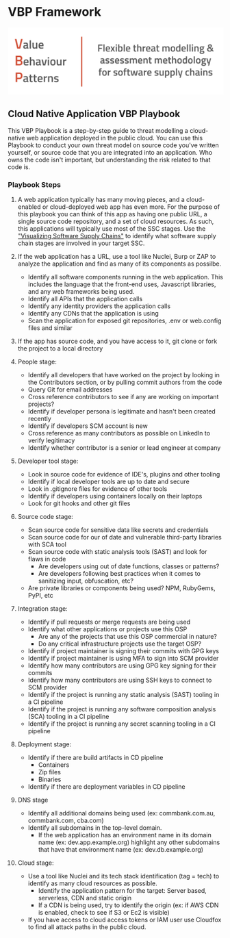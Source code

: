 # VBP Framework

![VBP-banner.png](images/VBP-banner.png)

## Cloud Native Application VBP Playbook

This VBP Playbook is a step-by-step guide to threat modelling a cloud-native web application deployed in the public cloud.  You can use this Playbook to conduct your own threat model on source code you've written yourself, or source code that you are integrated into an application.  Who owns the code isn't important, but understanding the risk related to that code is.

### Playbook Steps

1. A web application typically has many moving pieces, and a cloud-enabled or cloud-deployed web app has even more. For the purpose of this playbook you can think of this app as having one public URL, a single source code repository, and a set of cloud resources.  As such, this applications will typically use most of the SSC stages.  Use the ["Visualizing Software Supply Chains"](https://github.com/SecureStackCo/visualizing-software-supply-chain) to identify what software supply chain stages are involved in your target SSC.

2. If the web application has a URL, use a tool like Nuclei, Burp or ZAP to analyze the application and find as many of its components as possilbe.
	- Identify all software components running in the web application.  This includes the language that the front-end uses, Javascript libraries, and any web frameworks being used.
	- Identify all APIs that the application calls
	- Identify any identity providers the application calls
	- Identify any CDNs that the application is using
	- Scan the application for exposed git repositories, .env or web.config files and similar

4. If the app has source code, and you have access to it, git clone or fork the project to a local directory

5. People stage:
	- Identify all developers that have worked on the project by looking in the Contributors section, or by pulling commit authors from the code
	- Query Git for email addresses 
	- Cross reference contributors to see if any are working on important projects?
	- Identify if developer persona is legitimate and hasn't been created recently
	- Identify if developers SCM account is new
	- Cross reference as many contributors as possible on LinkedIn to verify legitimacy
	- Identify whether contributor is a senior or lead engineer at company

6. Developer tool stage:
	- Look in source code for evidence of IDE's, plugins and other tooling 
	- Identify if local developer tools are up to date and secure
	- Look in .gitignore files for evidence of other tools
	- Identify if developers using containers locally on their laptops
	- Look for git hooks and other git files

7. Source code stage:
	- Scan source code for sensitive data like secrets and credentials
	- Scan source code for our of date and vulnerable third-party libraries with SCA tool
	- Scan source code with static analysis tools (SAST) and look for flaws in code
		- Are developers using out of date functions, classes or patterns?
		- Are developers following best practices when it comes to sanitizing input, obfuscation, etc?
	- Are private libraries or components being used?  NPM, RubyGems, PyPI, etc

8. Integration stage:
	- Identify if pull requests or merge requests are being used
	- Identify what other applications or projects use this OSP
		- Are any of the projects that use this OSP commercial in nature? 
		- Do any critical infrastructure projects use the target OSP?
	- Identify if project maintainer is signing their commits with GPG keys
	- Identify if project maintainer is using MFA to sign into SCM provider
	- Identify how many contributors are using GPG key signing for their commits
	- Identify how many contributors are using SSH keys to connect to SCM provider
	- Identify if the project is running any static analysis (SAST) tooling in a CI pipeline
	- Identify if the project is running any software composition analysis (SCA) tooling in a CI pipeline
	- Identify if the project is running any secret scanning tooling in a CI pipeline

9. Deployment stage:
	- Identify if there are build artifacts in CD pipeline
		- Containers
		- Zip files
		- Binaries
	- Identify if there are deployment variables in CD pipeline

3. DNS stage
	- Identify all additional domains being used (ex: commbank.com.au, commbank.com, cba.com)
	- Identify all subdomains in the top-level domain.
		- If the web application has an environment name in its domain name (ex: dev.app.example.org) highlight any other subdomains that have that environment name (ex: dev.db.example.org)

9. Cloud stage:
	- Use a tool like Nuclei and its tech stack identification (tag = tech) to identify as many cloud resources as possible.   
		- Identify the application pattern for the target:  Server based, serverless, CDN and static origin
		- If a CDN is being used, try to identify the origin (ex: if AWS CDN is enabled, check to see if S3 or Ec2 is visible)
	- If you have access to cloud access tokens or IAM user use Cloudfox to find all attack paths in the public cloud.

